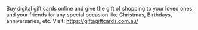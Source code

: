 Buy digital gift cards online and give the gift of shopping to your loved ones and your friends for any special occasion like Christmas, Birthdays, anniversaries, etc. Visit: https://giftagiftcards.com.au/

